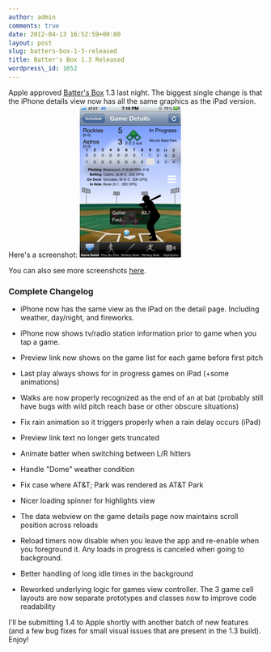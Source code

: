 ```yaml
---
author: admin
comments: true
date: 2012-04-13 16:52:59+00:00
layout: post
slug: batters-box-1-3-released
title: Batter's Box 1.3 Released
wordpress\_id: 1652
---
```


Apple approved [Batter's Box](http://itunes.apple.com/us/app/batters-box/id510063319?ls=1&mt=8) 1.3 last night. The biggest single change is that the iPhone details view now has all the same graphics as the iPad version. Here's a screenshot:
[![](/assets/media/2012/04/photo-2-200x300.png)](/assets/media/2012/04/photo-2.png)

You can also see more screenshots [here](/batters-box).



### Complete Changelog




  * iPhone now has the same view as the iPad on the detail page. Including weather, day/night, and fireworks.


  * iPhone now shows tv/radio station information prior to game when you tap a game.


  * Preview link now shows on the game list for each game before first pitch


  * Last play always shows for in progress games on iPad (+some animations)


  * Walks are now properly recognized as the end of an at bat (probably still have bugs with wild pitch reach base or other obscure situations)


  * Fix rain animation so it triggers properly when a rain delay occurs (iPad)


  * Preview link text no longer gets truncated


  * Animate batter when switching between L/R hitters


  * Handle "Dome" weather condition


  * Fix case where AT&T; Park was rendered as AT&T Park


  * Nicer loading spinner for highlights view


  * The data webview on the game details page now maintains scroll position across reloads


  * Reload timers now disable when you leave the app and re-enable when you foreground it. Any loads in progress is canceled when going to background.


  * Better handling of long idle times in the background


  * Reworked underlying logic for games view controller. The 3 game cell layouts are now separate prototypes and classes now to improve code readability



I'll be submitting 1.4 to Apple shortly with another batch of new features (and a few bug fixes for small visual issues that are present in the 1.3 build). Enjoy!
